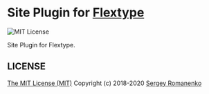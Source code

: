 # Site Plugin for [Flextype](http://flextype.org/)
![MIT License](https://img.shields.io/badge/license-MIT-blue.svg?style=flat-square)

Site Plugin for Flextype.

## LICENSE
[The MIT License (MIT)](https://github.com/flextype/flextype/blob/master/LICENSE.txt)
Copyright (c) 2018-2020 [Sergey Romanenko](https://github.com/Awilum)
